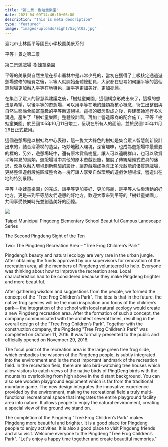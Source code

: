```yaml
---
title: "第二景：樹蛙童樂園"
date: 2021-04-09T14:46:10+06:00
description: "This is meta description"
type: "featured"
image: "images/uploads/Sight/Sight02.jpg"
---
```



臺北市士林區平等國民小學校園美景系列

平等十景之第二景

第二景遊戲場-樹蛙童樂園

平等的美景與自然生態在都市叢林中是非常少見的，當初在獲得了上級核定通過遊憩場整修的經費之後，平等人就開始全體總動員，大家都在思考如何讓平等的這個遊憩場更加融入平等在地特色，讓平等更加美好、更加亮麗。

在集合了眾人的智慧與建議之後，「樹蛙童樂園」這個構念形成出來了，這樣的想法是希望，以後平等的遊憩場，可以用平等在地的蛙類為核心概念，衍生出整個與自然生態融合饒富童趣的平等新遊憩場。這樣的概念形成之後，與建築師進行多次溝通，產生了「樹蛙童樂園」整體設計圖，再加上營造廠商的配合施工，平等「樹蛙童樂園」於民國105年10月11日竣工，呈現在所有人的面前，並於民國105年11月29日正式啟用。

這個遊憩場是以樹蛙為中心表徵，這一隻大大綠色的樹蛙是集合眾人智慧創新設計出來的，結合溜滑梯的造型，巧妙地融入環境，深富趣味，也成為遊憩場中最重要的標的，另外，遊憩場域中，還有原木賞鳥樹屋，讓人可以遠眺群山，也可以欣賞平等常見的鳥類，遊憩場域中其他的原木遊戲設施，擺脫了傳統罐頭式遊具的迷思，改為以融入環境創新體驗的設計，讓遊戲場成為真正多元啟能的優質遊戲場，更將整個遊戲設施區域整合為一塊可讓人享受自然環境的遊戲休憩場域，營造出在地的特別景緻。

平等「樹蛙童樂園」的完成，讓平等更加美好、更加亮麗，是平等人快樂活動的好地方，更是來到平等朋友們遊憩的好地方，歡迎大家來到平等的「樹蛙童樂園」，共同享受快樂時光並創造美好的回憶。

![](../images/post-img.jpg)

Taipei Municipal Pingdeng Elementary School Beautiful Campus Landscape Series

The Second Pingdeng Sight of the Ten

Two: The Pingdeng Recreation Area – “Tree Frog Children’s Park”

Pingdeng’s beauty and natural ecology are very rare in the urban jungle. After obtaining the funds approved by our supervisors for renovation of the recreation area, all the members of Pingdeng volunteered to help. Everyone was thinking about how to improve the recreation area. Local characteristics had to be considered because they make Pingdeng brighter and more beautiful.

After gathering wisdom and suggestions from the people, we formed the concept of the "Tree Frog Children’s Park". The idea is that in the future, the native frog species will be the main inspiration and focus of the children’s park— the integration of the school with local natural ecology would create a new Pingdeng recreation area. After the formation of such a concept, the company communicated with the architect several times, resulting in the overall design of the "Tree Frog Children’s Park". Together with the construction company, the Pingdeng "Tree Frog Children’s Park" was completed on October 11, 2016. It was formally presented to the public and officially opened on November 29, 2016.

The focal point of the recreation area is the large green tree frog slide, which embodies the wisdom of the Pingdeng people, is subtly integrated into the environment and is the most important landmark of the recreation field. In the recreation field, there are also bird-watching tree houses which allow visitors to catch views of the native birds of PingDeng birds with the mountains overlooking from high above in the distant background. You can also see wooden playground equipment which is far from the traditional mundane game. The new design integrates the innovative experience provided by the environment, making the recreational field a truly multi-functional recreational space that integrates the entire playground facility area into nature. It allows people to enjoy the natural environment, creating a special view of the ground we stand on.

The completion of the Pingdeng "Tree Frog Children’s Park" makes Pingdeng more beautiful and brighter. It is a good place for Pingdeng people to enjoy activities. It is also a good place to visit  Pingdeng friends and also visit. Welcome everyone to the Pingdeng "Tree Frog Children’s Park". "Let's enjoy a happy time together and create beautiful memories."



